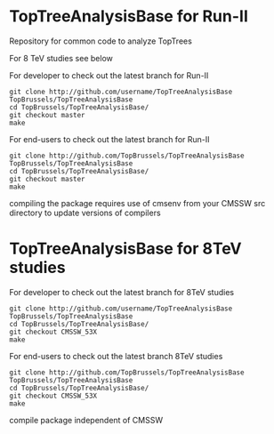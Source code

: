 TopTreeAnalysisBase for Run-II
===================

Repository for common code to analyze TopTrees

For 8 TeV studies see below

For developer to check out the latest branch for Run-II

~~~
git clone http://github.com/username/TopTreeAnalysisBase TopBrussels/TopTreeAnalysisBase
cd TopBrussels/TopTreeAnalysisBase/
git checkout master
make
~~~

For end-users to check out the latest branch for Run-II

~~~
git clone http://github.com/TopBrussels/TopTreeAnalysisBase TopBrussels/TopTreeAnalysisBase
cd TopBrussels/TopTreeAnalysisBase/
git checkout master
make
~~~

compiling the package requires use of cmsenv from your CMSSW src directory to update versions of compilers

TopTreeAnalysisBase for 8TeV studies
====================================

For developer to check out the latest branch for 8TeV studies

~~~
git clone http://github.com/username/TopTreeAnalysisBase TopBrussels/TopTreeAnalysisBase
cd TopBrussels/TopTreeAnalysisBase/
git checkout CMSSW_53X
make
~~~

For end-users to check out the latest branch 8TeV studies

~~~
git clone http://github.com/TopBrussels/TopTreeAnalysisBase TopBrussels/TopTreeAnalysisBase
cd TopBrussels/TopTreeAnalysisBase/
git checkout CMSSW_53X
make
~~~

compile package independent of CMSSW
